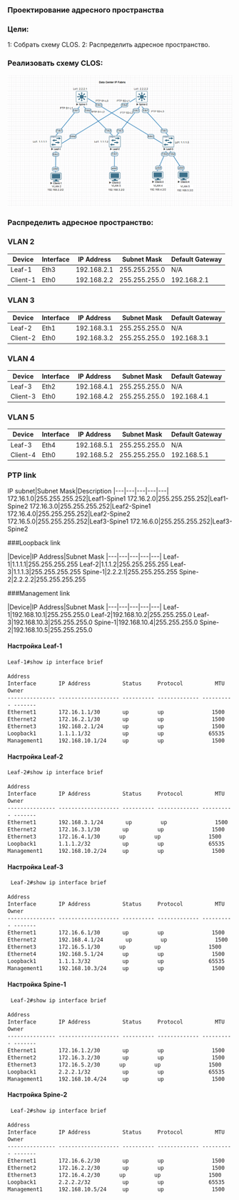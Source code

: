 ### Проектирование адресного пространства

### Цели:
  1: Собрать схему CLOS.
  2: Распределить адресное пространство.

### Реализовать схему CLOS:

![Схема CLOS ](scheme_clos.png)



### Распределить адресное пространство:

### VLAN 2

|Device|Interface|IP Address|Subnet Mask|Default Gateway
|---|---|---|---|---|
Leaf-1|Eth3|192.168.2.1|255.255.255.0|N/A
Client-1|Eth0|192.168.2.2|255.255.255.0|192.168.2.1

### VLAN 3

|Device|Interface|IP Address|Subnet Mask|Default Gateway
|---|---|---|---|---|
Leaf-2|Eth1|192.168.3.1|255.255.255.0|N/A
Client-2|Eth0|192.168.3.2|255.255.255.0|192.168.3.1



### VLAN 4

|Device|Interface|IP Address|Subnet Mask|Default Gateway
|---|---|---|---|---|
Leaf-3|Eth2|192.168.4.1|255.255.255.0|N/A
Client-3|Eth0|192.168.4.2|255.255.255.0|192.168.4.1


### VLAN 5

|Device|Interface|IP Address|Subnet Mask|Default Gateway
|---|---|---|---|---|
Leaf-3|Eth4|192.168.5.1|255.255.255.0|N/A
Client-4|Eth0|192.168.5.2|255.255.255.0|192.168.5.1


### PTP link

IP subnet|Subnet Mask|Description
|---|---|---|---|---|
172.16.1.0|255.255.255.252|Leaf1-Spine1
172.16.2.0|255.255.255.252|Leaf1-Spine2
172.16.3.0|255.255.255.252|Leaf2-Spine1
172.16.4.0|255.255.255.252|Leaf2-Spine2
172.16.5.0|255.255.255.252|Leaf3-Spine1
172.16.6.0|255.255.255.252|Leaf3-Spine2

###Loopback link

|Device|IP Address|Subnet Mask
|---|---|---|---|---|
Leaf-1|1.1.1.1|255.255.255.255
Leaf-2|1.1.1.2|255.255.255.255
Leaf-3|1.1.1.3|255.255.255.255
Spine-1|2.2.2.1|255.255.255.255
Spine-2|2.2.2.2|255.255.255.255


###Management link

|Device|IP Address|Subnet Mask
|---|---|---|---|---|
Leaf-1|192.168.10.1|255.255.255.0
Leaf-2|192.168.10.2|255.255.255.0
Leaf-3|192.168.10.3|255.255.255.0
Spine-1|192.168.10.4|255.255.255.0
Spine-2|192.168.10.5|255.255.255.0


#### Настройка Leaf-1

```
Leaf-1#show ip interface brief
                                                                        Address
Interface       IP Address          Status     Protocol          MTU    Owner
--------------- ------------------- ---------- ------------- ---------- -------
Ethernet1       172.16.1.1/30       up         up               1500
Ethernet2       172.16.2.1/30       up         up               1500
Ethernet3       192.168.2.1/24      up         up               1500
Loopback1       1.1.1.1/32          up         up              65535
Management1     192.168.10.1/24     up         up               1500
```

#### Настройка Leaf-2

```
Leaf-2#show ip interface brief
                                                                        Address
Interface       IP Address          Status     Protocol          MTU    Owner
--------------- ------------------- ---------- ------------- ---------- -------
Ethernet1       192.168.3.1/24       up         up               1500
Ethernet2       172.16.3.1/30       up         up               1500
Ethernet3       172.16.4.1/30      up         up               1500
Loopback1       1.1.1.2/32          up         up              65535
Management1     192.168.10.2/24     up         up               1500
```


#### Настройка Leaf-3

```
 Leaf-2#show ip interface brief
                                                                        Address
Interface       IP Address          Status     Protocol          MTU    Owner
--------------- ------------------- ---------- ------------- ---------- -------
Ethernet1       172.16.6.1/30       up         up               1500
Ethernet2       192.168.4.1/24       up         up               1500
Ethernet3       172.16.5.1/30      up         up               1500
Ethernet4       192.168.5.1/24      up         up               1500
Loopback1       1.1.1.3/32          up         up              65535
Management1     192.168.10.3/24     up         up               1500
```


#### Настройка Spine-1

```
 Leaf-2#show ip interface brief
                                                                        Address
Interface       IP Address          Status     Protocol          MTU    Owner
--------------- ------------------- ---------- ------------- ---------- -------
Ethernet1       172.16.1.2/30       up         up               1500
Ethernet2       172.16.3.2/30       up         up               1500
Ethernet3       172.16.5.2/30      up         up               1500
Loopback1       2.2.2.1/32          up         up              65535
Management1     192.168.10.4/24     up         up               1500
```

#### Настройка Spine-2

```
 Leaf-2#show ip interface brief
                                                                        Address
Interface       IP Address          Status     Protocol          MTU    Owner
--------------- ------------------- ---------- ------------- ---------- -------
Ethernet1       172.16.6.2/30       up         up               1500
Ethernet2       172.16.2.2/30       up         up               1500
Ethernet3       172.16.4.2/30      up         up               1500
Loopback1       2.2.2.2/32          up         up              65535
Management1     192.168.10.5/24     up         up               1500
```






